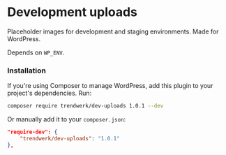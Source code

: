 Development uploads
===========

Placeholder images for development and staging environments. Made for WordPress.

Depends on `WP_ENV`.

### Installation
If you're using Composer to manage WordPress, add this plugin to your project's dependencies. Run:
```sh
composer require trendwerk/dev-uploads 1.0.1 --dev
```

Or manually add it to your `composer.json`:
```json
"require-dev": {
	"trendwerk/dev-uploads": "1.0.1"
},
```
